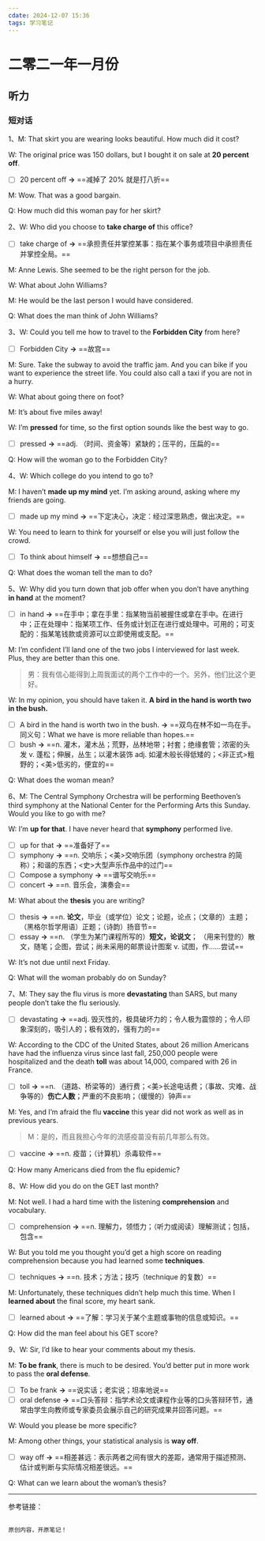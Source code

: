 ```yaml
---
cdate: 2024-12-07 15:36
tags: 学习笔记 
---
```


# 二零二一年一月份

## 听力

### 短对话

1、M: That skirt you are wearing looks beautiful. How much did it cost?  

W: The original price was 150 dollars, but I bought it on sale at **20 percent off**.  

- [ ] 20 percent off **→** ==减掉了 20% 就是打八折==

M: Wow. That was a good bargain.  

Q: How much did this woman pay for her skirt?  

2、W: Who did you choose to **take charge of** this office?  

- [ ] take charge of **→** ==承担责任并掌控某事：指在某个事务或项目中承担责任并掌控全局。==

M: Anne Lewis. She seemed to be the right person for the job.  

W: What about John Williams?  

M: He would be the last person I would have considered.  

Q: What does the man think of John Williams?  

3、W: Could you tell me how to travel to the **Forbidden City** from here?  

- [ ] Forbidden City **→** ==故宫==

M: Sure. Take the subway to avoid the traffic jam. And you can bike if you want to experience the street life. You could also call a taxi if you are not in a hurry.  

W: What about going there on foot?  

M: It’s about five miles away!  

W: I’m **pressed** for time, so the first option sounds like the best way to go.  

- [ ] pressed **→** ==adj. （时间、资金等）紧缺的；压平的，压扁的==

Q: How will the woman go to the Forbidden City?  

4、W: Which college do you intend to go to?  

M: I haven’t **made up my mind** yet. I’m asking around, asking where my friends are going.  

- [ ] made up my mind **→** ==下定决心，决定：经过深思熟虑，做出决定。==

W: You need to learn to think for yourself or else you will just follow the crowd.  

- [ ] To think about himself **→** ==想想自己==

Q: What does the woman tell the man to do?  

5、W: Why did you turn down that job offer when you don’t have anything **in hand** at the moment?  

- [ ] in hand **→** ==在手中；拿在手里：指某物当前被握住或拿在手中。在进行中；正在处理中：指某项工作、任务或计划正在进行或处理中。可用的；可支配的：指某笔钱款或资源可以立即使用或支配。==

M: I’m confident I’ll land one of the two jobs I interviewed for last week. Plus, they are better than this one.  

> 男：我有信心能得到上周我面试的两个工作中的一个。另外，他们比这个更好。

W: In my opinion, you should have taken it. **A bird in the hand is worth two in the bush.**

- [ ] A bird in the hand is worth two in the bush. **→** ==双鸟在林不如一鸟在手。同义句：What we have is more reliable than hopes.==
- [ ] bush **→** ==n. 灌木，灌木丛；荒野，丛林地带；衬套；绝缘套管；浓密的头发 v. 蓬松；伸展，丛生；以灌木装饰 adj. 如灌木般长得低矮的；<非正式>粗野的；<美>低劣的，便宜的==

Q: What does the woman mean?  

6、M: The Central Symphony Orchestra will be performing Beethoven’s third symphony at the National Center for the Performing Arts this Sunday. Would you like to go with me?  

W: I’m **up for that**. I have never heard that **symphony** performed live.  

- [ ] up for that **→** ==准备好了==
- [ ] symphony **→** ==n. 交响乐；<美>交响乐团（symphony orchestra 的简称）；和谐的东西；<史>大型声乐作品中的过门==
- [ ] Compose a symphony **→** ==谱写交响乐==
- [ ] concert **→** ==n. 音乐会，演奏会==

M: What about the **thesis** you are writing?  

- [ ] thesis **→** ==n. **论文**，毕业（或学位）论文；论题，论点；（文章的）主题；（黑格尔哲学用语）正题；（诗韵）扬音节==
- [ ] essay **→** ==n. （学生为某门课程所写的）**短文，论说文**； （用来刊登的）散文，随笔；企图，尝试；尚未采用的邮票设计图案 v. 试图，作……尝试==

W: It’s not due until next Friday.  

Q: What will the woman probably do on Sunday?  

7、M: They say the flu virus is more **devastating** than SARS, but many people don’t take the flu seriously.  

- [ ] devastating **→** ==adj. 毁灭性的，极具破坏力的；令人极为震惊的；令人印象深刻的，吸引人的；极有效的，强有力的==

W: According to the CDC of the United States, about 26 million Americans have had the influenza virus since last fall, 250,000 people were hospitalized and the death **toll** was about 14,000, compared with 26 in France.  

- [ ] toll **→** ==n. （道路、桥梁等的）通行费；<美>长途电话费；（事故、灾难、战争等的）**伤亡人数**；严重的不良影响；（缓慢的）钟声==

M: Yes, and I’m afraid the flu **vaccine** this year did not work as well as in previous years.  

> M：是的，而且我担心今年的流感疫苗没有前几年那么有效。

- [ ] vaccine **→** ==n. 疫苗；（计算机）杀毒软件==

Q: How many Americans died from the flu epidemic?  

8、W: How did you do on the GET last month?  

M: Not well. I had a hard time with the listening **comprehension** and vocabulary.  

- [ ] comprehension **→** ==n. 理解力，领悟力；（听力或阅读）理解测试；包括，包含==

W: But you told me you thought you’d get a high score on reading comprehension because you had learned some **techniques**.  

- [ ] techniques **→** ==n. 技术；方法；技巧（technique 的复数）==

M: Unfortunately, these techniques didn’t help much this time. When I **learned about** the final score, my heart sank.  

- [ ] learned about **→** ==了解：学习关于某个主题或事物的信息或知识。==

Q: How did the man feel about his GET score?  

9、W: Sir, I’d like to hear your comments about my thesis.  

M: **To be frank**, there is much to be desired. You’d better put in more work to pass the **oral defense**.  

- [ ]  To be frank **→** ==说实话；老实说；坦率地说==
- [ ] oral defense **→** ==口头答辩：指学术论文或课程作业等的口头答辩环节，通常由学生向教师或专家委员会展示自己的研究成果并回答问题。==

W: Would you please be more specific?  

M: Among other things, your statistical analysis is **way off**.  

- [ ] way off **→** ==相差甚远：表示两者之间有很大的差距，通常用于描述预测、估计或判断与实际情况相差很远。==

Q: What can we learn about the woman’s thesis?  

---

参考链接：

```

原创内容，开原笔记！

```